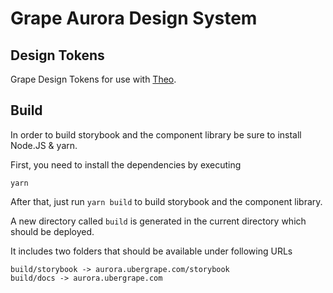 # Grape Aurora Design System

## Design Tokens

Grape Design Tokens for use with [Theo](https://github.com/salesforce-ux/theo).

## Build

In order to build storybook and the component library be sure to install Node.JS & yarn.

First, you need to install the dependencies by executing

```
yarn
```

After that, just run `yarn build` to build storybook and the component library.

A new directory called `build` is generated in the current directory which should be deployed.

It includes two folders that should be available under following URLs

```
build/storybook -> aurora.ubergrape.com/storybook
build/docs -> aurora.ubergrape.com
```

